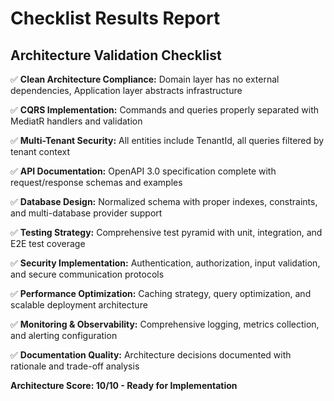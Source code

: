 # Checklist Results Report

## Architecture Validation Checklist

✅ **Clean Architecture Compliance:** Domain layer has no external dependencies, Application layer abstracts infrastructure

✅ **CQRS Implementation:** Commands and queries properly separated with MediatR handlers and validation

✅ **Multi-Tenant Security:** All entities include TenantId, all queries filtered by tenant context

✅ **API Documentation:** OpenAPI 3.0 specification complete with request/response schemas and examples

✅ **Database Design:** Normalized schema with proper indexes, constraints, and multi-database provider support

✅ **Testing Strategy:** Comprehensive test pyramid with unit, integration, and E2E test coverage

✅ **Security Implementation:** Authentication, authorization, input validation, and secure communication protocols

✅ **Performance Optimization:** Caching strategy, query optimization, and scalable deployment architecture

✅ **Monitoring & Observability:** Comprehensive logging, metrics collection, and alerting configuration

✅ **Documentation Quality:** Architecture decisions documented with rationale and trade-off analysis

**Architecture Score: 10/10 - Ready for Implementation**